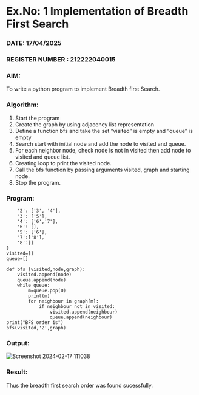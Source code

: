 # Ex.No: 1  Implementation of Breadth First Search 
### DATE: 17/04/2025
### REGISTER NUMBER : 212222040015
### AIM: 
To write a python program to implement Breadth first Search. 
### Algorithm:
1. Start the program
2. Create the graph by using adjacency list representation
3. Define a function bfs and take the set “visited” is empty and “queue” is empty
4. Search start with initial node and add the node to visited and queue.
5. For each neighbor node, check node is not in visited then add node to visited and queue list.
6.  Creating loop to print the visited node.
7.   Call the bfs function by passing arguments visited, graph and starting node.
8.   Stop the program.
### Program:
```graph = {
    '2': ['3', '4'],
    '3': ['5'],
    '4': ['6','7'],
    '6': [],
    '5': ['6'],
    '7':['8'],
    '8':[]
}
visited=[]
queue=[]

def bfs (visited,node,graph):
    visited.append(node)
    queue.append(node)
    while queue:
        m=queue.pop(0)
        print(m)
        for neighbour in graph[m]:
            if neighbour not in visited:
                visited.append(neighbour)
                queue.append(neighbour)
print("BFS order is")
bfs(visited,'2',graph)
 ```


### Output:


![Screenshot 2024-02-17 111038](https://github.com/AntonyJohnKennady/AI_Lab_2023-24/assets/127506261/4598edd9-a3e0-488c-a3cf-e9abcfe997ca)


### Result:
Thus the breadth first search order was found sucessfully.
